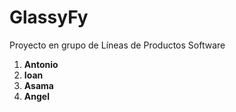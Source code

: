 # GlassyFy
Proyecto en grupo de Líneas de Productos Software
1. **Antonio**
2. **Ioan**
3. **Asama**
4. **Angel**
